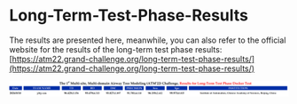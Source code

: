 # Long-Term-Test-Phase-Results

The results are presented here, meanwhile, you can also refer to the official website for the results of the long-term test phase results: [https://atm22.grand-challenge.org/long-term-test-phase-results/](https://atm22.grand-challenge.org/long-term-test-phase-results/)

<div align=center><img src="../figs/long_term_test_result.png"></div>